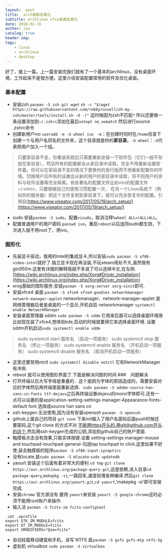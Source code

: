 ```yaml
---
layout:  post
title:  arch桌面及美化
subtitle: archlinux xfce桌面及美化
date: 2018-02-16
author: ivo
catalog: true
header-img:
tags:
    - linux
    - archlinux
    - desktop
---
```

好了，接上一篇。上一篇安装完我们就有了一个基本的archlinux，没有桌面环境，工作起来不是很方便。这里介绍安装配置常用的软件及优化桌面。

### 基本配置
- 安装zsh `pacman -S zsh git wget` `sh -c "$(wget https://raw.githubusercontent.com/robbyrussell/oh-my-zsh/master/tools/install.sh -O -)"` 这时候因为zsh不匹配`*` 所以还要做一条设置添加到`~/.zshrc`添加在最后`setopt no_nomatch` 然后进行source .zshrc命令
- 创建新用户ivo `useradd -m -G wheel ivo ` `-m`：在创建时同时在`/home`目录下创建一个与用户名同名的文件夹，这个目录就是你的**家目录**。`-G wheel`：`-G`代表把用户加入一个组。
> 只要家目录不变，你重装系统后只需要重新安装一下软件包（它们一般不存放在家目录），然后所有的配置都会从家目录中读取，完全不用重新设置软件着。你可以在家目录不变的情况下更换你的发行版而不用重新配置你的环境。切换用户后所有的设置会从新的用户的家目录中读取，将不同用户的资料与软件设置等完全隔离。有些著名的配置文件比如vim的配置文件~/.vimrc，只要根据自己的使用习惯配置一次， 在另一个Linux系统下（例如你的服务器）把这个文件复制到家目录下，就可以完全恢复你的配置。引用自[https://www.viseator.com/2017/05/19/arch_setup/](https://www.viseator.com/2017/05/19/arch_setup/)

- sudo 安装`pacman -S sudo`，配置`visudo`，取消注释`%wheel ALL=(ALL)ALL`。 
- 配置普通用户的用户密码 `passwd ivo`，重启`reboot`以后连同sudo都生效，下次进入就不用root了，用ivo。

### 图形化
- 先装显卡驱动，我用的intel的集成显卡,所以安装`sudo pacman -S xf86-video-intel`就好了.独立显卡现在再没装,不玩steam用处不大,虽然我有gtx950m.这里有详细的解释我就不多说了可以选择中文,在左侧.[https://wiki.archlinux.org/index.php/Xorg#Driver_installation](https://wiki.archlinux.org/index.php/Xorg#Driver_installation)
- xrog基础的图形服务.安装`pacman -S xorg-server xorg-xinit`即可. 
- 安装xfce4 桌面 `pacman -S xfce4 xfce4-goodies networkmanager network-manager-applet` networkmanager、network-manager-applet 是网络管理器后者是桌面的一个显示,开机自启 networkmanager `systemctl enable NetworkManager`
- 安装桌面管理器 sddm `sudo pacman -S sddm`.它用来后面可以选择桌面环境用比如现在装了xfce4,想体验kde,启动的时候就要用它来选择桌面环境. 设置sddm开机启动`sudo systemctl enable sddm`
> sudo systemctl start   服务名 （启动一项服务）
sudo systemctl stop    服务名 （停止一项服务）
sudo systemctl enable  服务名 （开机启动一项服务）
sudo systemctl disable 服务名 （取消开机启动一项服务）

- 这里还要禁用ntctl `sudo systemctl disable netctl` 它和NetworkManager有冲突.
- reboot 就可以使用图形界面了.下面是解决问题的时间
###　问题解决
- 打开终端以后大写字母是重叠的．这个是因为字体的原因造成的，需要安装对应的字体然后再终端里面重新选择．`sudo pacman -S adobe-source-han-sans-cn-fonts ttf-dejavu`之后再终端设置dejavu的mono字体即可.还有一点可以设置的是application-setting-settings manager-Appearance-fonts-default font 选择成source han sans cn
- ssh-keygen 无法使用,因为没有安装openssh `pacman -S openssh`
- github上面自己的项目 `git cone` 下来init输入了用户名密码后面push时候还要密码,这个git clone 的方式不对 不能用https开头的.用git@github.com开头的这个,然后用ssh-keygen生成的公钥,添加到github自己的账户里面.
- 触摸板点击没有效果,只能实体按键.设置 setting-settings manager-mouse and touchpad-touchpad-general-勾选tap touchpad to click.这里如果不好使,装去触摸板的程序`pacman -S xf86-input-synaptics`
- 没有locate,装`sudo pacman -S mlocate` `sudo updatedb`
- yaourt.安装这个后面有着非常大的便利  `cd tmp` `git clone https://aur.archlinux.org/package-query.git`,这是依赖,进入目录`cd package-query`,`makepkg -si`,一路回车,速度较慢各种编译.然后`git clone https://aur.archlinux.org/yaourt.git`,`cd yaourt`,'makepkg -si'即可安装完成.
- 安装`chrome` 官方源没有 要用 `yaourt`来安装 `yaourt -S google-chrome`这时必须不能用root账户来操作.
- 输入法 `pacman -S fcitx-im fcitx-configtool`
```
 cat .xprofile 
export GTK_IM_MODULE=fcitx
export QT_IM_MODULE=fcitx
export XMODIFIERS="@im=fcitx"

```
- 自动挂载移动硬盘和手机，读写 NTFS 盘`pacman -S gvfs gvfs-mtp ntfs-3g`
- 虚拟机 virtualbox `sudo pacman -S virtualbox`

